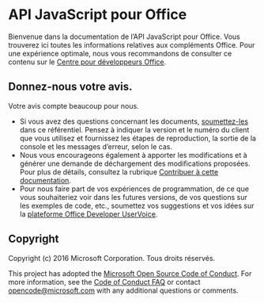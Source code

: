 # <a name="office-javascript-apis"></a>API JavaScript pour Office
Bienvenue dans la documentation de l’API JavaScript pour Office. Vous trouverez ici toutes les informations relatives aux compléments Office.  Pour une expérience optimale, nous vous recommandons de consulter ce contenu sur le [Centre pour développeurs Office](https://dev.office.com/docs/add-ins/overview/office-add-ins).


## <a name="give-us-your-feedback"></a>Donnez-nous votre avis.

Votre avis compte beaucoup pour nous. 
* Si vous avez des questions concernant les documents, [soumettez-les](https://github.com/OfficeDev/office-js-docs/issues) dans ce référentiel. Pensez à indiquer la version et le numéro du client que vous utilisez et fournissez les étapes de reproduction, la sortie de la console et les messages d’erreur, selon le cas. 
* Nous vous encourageons également à apporter les modifications et à générer une demande de déchargement des modifications proposées. Pour plus de détails, consultez la rubrique [Contribuer à cette documentation](Contributing.md). 
* Pour nous faire part de vos expériences de programmation, de ce que vous souhaiteriez voir dans les futures versions, de vos questions sur les exemples de code, etc., soumettez vos suggestions et vos idées sur la [plateforme Office Developer UserVoice](https://officespdev.uservoice.com/).

## <a name="copyright"></a>Copyright

Copyright (c) 2016 Microsoft Corporation. Tous droits réservés.


This project has adopted the [Microsoft Open Source Code of Conduct](https://opensource.microsoft.com/codeofconduct/). For more information, see the [Code of Conduct FAQ](https://opensource.microsoft.com/codeofconduct/faq/) or contact [opencode@microsoft.com](mailto:opencode@microsoft.com) with any additional questions or comments.
